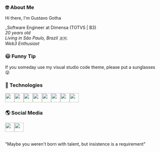 ### 🤓 About Me

Hi there, I'm Gustavo Gotha

_Software Engineer at Dimensa (TOTVS | B3) <br>
_20 years old_ <br>
_Living in São Paulo, Brazil 🇧🇷._ <br>
_Web3 Enthusiast_

### 😃 Funny Tip

If you someday use my visual studio code theme, please put a sunglasses 😜

### 🚀 Technologies

<div style="display: flex;">
<img src="https://seeklogo.com/images/N/nodejs-logo-FBE122E377-seeklogo.com.png" height="30">
<img src="https://upload.wikimedia.org/wikipedia/commons/thumb/a/a7/React-icon.svg/1280px-React-icon.svg.png" height="30">
<img src="https://dashboard.snapcraft.io/site_media/appmedia/2020/03/app_icon_512.png" height="30">
<img src="https://git-scm.com/images/logos/downloads/Git-Icon-1788C.png" height="30" >
<img src="https://www.docker.com/sites/default/files/d8/2019-07/Moby-logo.png" height="30" >
<img src="https://d1.awsstatic.com/asset-repository/products/amazon-rds/1024px-MySQL.ff87215b43fd7292af172e2a5d9b844217262571.png" height="30">
<img src="https://cdn-icons-png.flaticon.com/512/226/226777.png" height="30">
<img src="https://iconape.com/wp-content/png_logo_vector/typescript.png" height="30">
</div>

### 🌎 Social Media

<div style="display: flex;">
<a href="https://www.linkedin.com/in/gustavo-gotha-697656148/" target="_blank"><img height="30" src="https://cdn-icons-png.flaticon.com/512/174/174857.png"></a>
<a href="https://medium.com/@GGotha" target="_blank"><img height="30" src="https://cdn.iconscout.com/icon/free/png-256/medium-52-461817.png" ></a>
</div>

<br>

"Maybe you weren't born with talent, but insistence is a requirement"
